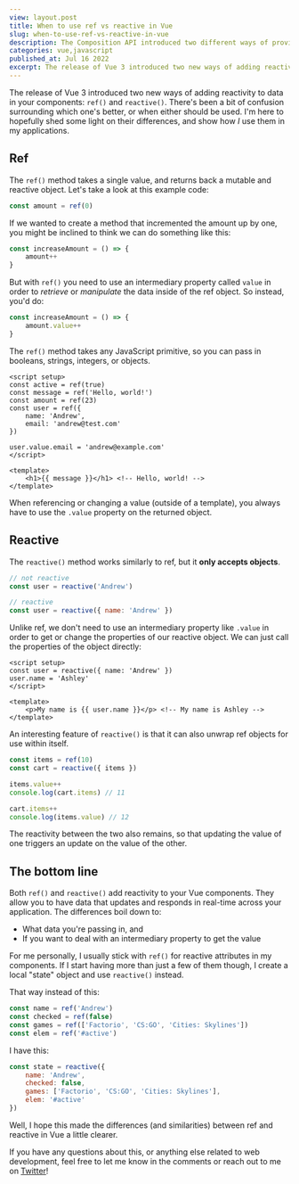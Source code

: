 ```yaml
---
view: layout.post
title: When to use ref vs reactive in Vue
slug: when-to-use-ref-vs-reactive-in-vue
description: The Composition API introduced two different ways of providing reactivity in your Vue app, but it can be a bit confusing when choosing which method you should use.
categories: vue,javascript
published_at: Jul 16 2022
excerpt: The release of Vue 3 introduced two new ways of adding reactivity to data in your components, ref and reactive. There's been a bit of confusion surrounding which one's better, or when either should be used. I'm here to hopefully shed some light on their differences, and show how I use them in my applications.
---
```


The release of Vue 3 introduced two new ways of adding reactivity to data in your components: `ref()` and `reactive()`. There's been a bit of confusion surrounding which one's better, or when either should be used. I'm here to hopefully shed some light on their differences, and show how _I_ use them in my applications.

## Ref

The `ref()` method takes a single value, and returns back a mutable and reactive object. Let's take a look at this example code:

```js
const amount = ref(0)
```

If we wanted to create a method that incremented the amount up by one, you might be inclined to think we can do something like this:

```js
const increaseAmount = () => {
    amount++
}
```

But with `ref()` you need to use an intermediary property called `value` in order to _retrieve_ or _manipulate_ the data inside of the ref object. So instead, you'd do:

```js
const increaseAmount = () => {
    amount.value++
}
```

The `ref()` method takes any JavaScript primitive, so you can pass in booleans, strings, integers, or objects.

```vue
<script setup>
const active = ref(true)
const message = ref('Hello, world!')
const amount = ref(23)
const user = ref({
    name: 'Andrew',
    email: 'andrew@test.com'
})

user.value.email = 'andrew@example.com'
</script>

<template>
    <h1>{{ message }}</h1> <!-- Hello, world! -->
</template>
```

When referencing or changing a value (outside of a template), you always have to use the `.value` property on the returned object.

## Reactive

The `reactive()` method works similarly to ref, but it **only accepts objects**.

```js
// not reactive
const user = reactive('Andrew')

// reactive
const user = reactive({ name: 'Andrew' })
```

Unlike ref, we don't need to use an intermediary property like `.value` in order to get or change the properties of our reactive object. We can just call the properties of the object directly:

```vue
<script setup>
const user = reactive({ name: 'Andrew' })
user.name = 'Ashley'
</script>

<template>
    <p>My name is {{ user.name }}</p> <!-- My name is Ashley -->
</template>
```

An interesting feature of `reactive()` is that it can also unwrap ref objects for use within itself.

```js
const items = ref(10)
const cart = reactive({ items })

items.value++
console.log(cart.items) // 11

cart.items++
console.log(items.value) // 12
```

The reactivity between the two also remains, so that updating the value of one triggers an update on the value of the other.

## The bottom line

Both `ref()` and `reactive()` add reactivity to your Vue components. They allow you to have data that updates and responds in real-time across your application. The differences boil down to:

- What data you're passing in, and 
- If you want to deal with an intermediary property to get the value

For me personally, I usually stick with `ref()` for reactive attributes in my components. If I start having more than just a few of them though, I create a local "state" object and use `reactive()` instead.

That way instead of this:

```js
const name = ref('Andrew')
const checked = ref(false)
const games = ref(['Factorio', 'CS:GO', 'Cities: Skylines'])
const elem = ref('#active')
```

I have this:

```js
const state = reactive({
    name: 'Andrew',
    checked: false,
    games: ['Factorio', 'CS:GO', 'Cities: Skylines'],
    elem: '#active'
})
```

Well, I hope this made the differences (and similarities) between ref and reactive in Vue a little clearer.

If you have any questions about this, or anything else related to web development, feel free to let me know in the comments or reach out to me on [Twitter](https://twitter.com/aschmelyun)!
